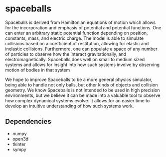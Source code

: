# spaceballs
Spaceballs is derived from Hamiltonian equations of motion which allows for the incorporation and emphasis of potential and potential functions. One can enter an arbitrary static potential function depending on position, constants, mass, and electric charge. The model is able to simulate collisions based on a coefficient of restitution, allowing for elastic and inelastic collisions. Furthermore, one can populate a space of any number of particles to observe how the interact gravitationally, and electromagnetically. Spaceballs does well on small to medium sized systems and allows for insight into how such systems involve by observing motion of bodies in that system

We hope to improve Spaceballs to be a more general physics simulator, being able to handle not only balls, but other kinds of objects and collision geometry. We know Spaceballs is not intended to be used in high precision environments, but we believe it can be made into a valuable tool to observe how complex dynamical systems evolve. It allows for an easier time to develop an intuitive understanding of how such systems work.

## Dependencies
- numpy
- open3d
- tkinter
- sympy
